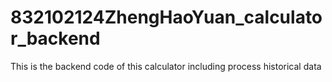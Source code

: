 # 832102124ZhengHaoYuan_calculator_backend
This is the backend code of this calculator including process historical data
